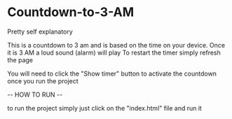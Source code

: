# Countdown-to-3-AM
Pretty self explanatory

This is a countdown to 3 am and is based on the time on your device.
Once it is 3 AM a loud sound (alarm) will play
To restart the timer simply refresh the page

You will need to click the "Show timer" button to activate the countdown once you run the project


-- HOW TO RUN --

to run the project simply just click on the "index.html" file and run it

